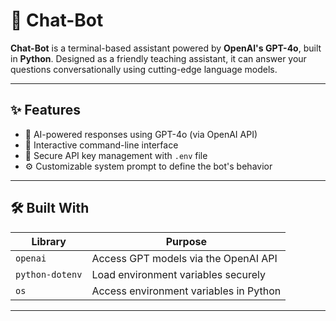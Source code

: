 # 🤖 Chat-Bot

**Chat-Bot** is a terminal-based assistant powered by **OpenAI's GPT-4o**, built in **Python**. Designed as a friendly teaching assistant, it can answer your questions conversationally using cutting-edge language models.

---

## ✨ Features

- 🧠 AI-powered responses using GPT-4o (via OpenAI API)
- 💬 Interactive command-line interface
- 🔐 Secure API key management with `.env` file
- ⚙️ Customizable system prompt to define the bot's behavior

---

## 🛠️ Built With

| Library        | Purpose                                      |
|----------------|----------------------------------------------|
| `openai`       | Access GPT models via the OpenAI API         |
| `python-dotenv`| Load environment variables securely          |
| `os`           | Access environment variables in Python       |

---
